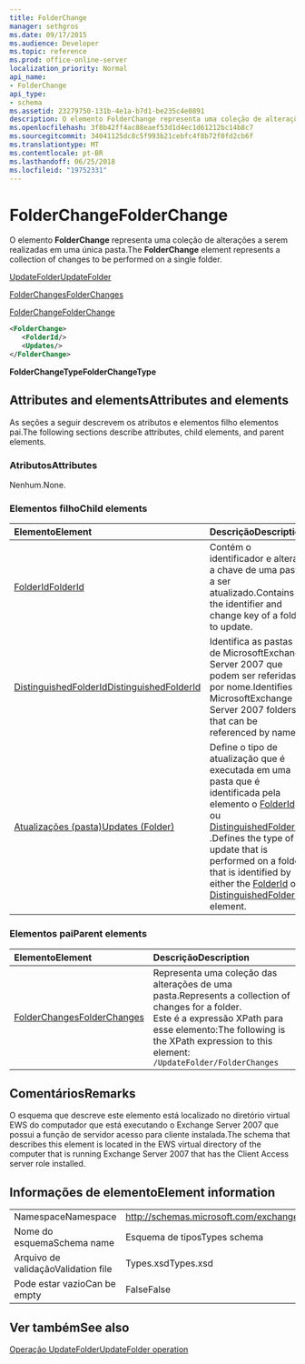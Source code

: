 ```yaml
---
title: FolderChange
manager: sethgros
ms.date: 09/17/2015
ms.audience: Developer
ms.topic: reference
ms.prod: office-online-server
localization_priority: Normal
api_name:
- FolderChange
api_type:
- schema
ms.assetid: 23279750-131b-4e1a-b7d1-be235c4e0891
description: O elemento FolderChange representa uma coleção de alterações a serem realizadas em uma única pasta.
ms.openlocfilehash: 3f8b42ff4ac88eaef53d1d4ec1d61212bc14b8c7
ms.sourcegitcommit: 34041125dc8c5f993b21cebfc4f8b72f0fd2cb6f
ms.translationtype: MT
ms.contentlocale: pt-BR
ms.lasthandoff: 06/25/2018
ms.locfileid: "19752331"
---
```

# <a name="folderchange"></a><span data-ttu-id="53370-103">FolderChange</span><span class="sxs-lookup"><span data-stu-id="53370-103">FolderChange</span></span>

<span data-ttu-id="53370-104">O elemento **FolderChange** representa uma coleção de alterações a serem realizadas em uma única pasta.</span><span class="sxs-lookup"><span data-stu-id="53370-104">The **FolderChange** element represents a collection of changes to be performed on a single folder.</span></span> 
  
[<span data-ttu-id="53370-105">UpdateFolder</span><span class="sxs-lookup"><span data-stu-id="53370-105">UpdateFolder</span></span>](updatefolder.md)
  
[<span data-ttu-id="53370-106">FolderChanges</span><span class="sxs-lookup"><span data-stu-id="53370-106">FolderChanges</span></span>](folderchanges.md)
  
[<span data-ttu-id="53370-107">FolderChange</span><span class="sxs-lookup"><span data-stu-id="53370-107">FolderChange</span></span>](folderchange.md)
  
```xml
<FolderChange>
   <FolderId/>
   <Updates/>
</FolderChange>
```

 <span data-ttu-id="53370-108">**FolderChangeType**</span><span class="sxs-lookup"><span data-stu-id="53370-108">**FolderChangeType**</span></span>
## <a name="attributes-and-elements"></a><span data-ttu-id="53370-109">Attributes and elements</span><span class="sxs-lookup"><span data-stu-id="53370-109">Attributes and elements</span></span>

<span data-ttu-id="53370-110">As seções a seguir descrevem os atributos e elementos filho elementos pai.</span><span class="sxs-lookup"><span data-stu-id="53370-110">The following sections describe attributes, child elements, and parent elements.</span></span>
  
### <a name="attributes"></a><span data-ttu-id="53370-111">Atributos</span><span class="sxs-lookup"><span data-stu-id="53370-111">Attributes</span></span>

<span data-ttu-id="53370-112">Nenhum.</span><span class="sxs-lookup"><span data-stu-id="53370-112">None.</span></span>
  
### <a name="child-elements"></a><span data-ttu-id="53370-113">Elementos filho</span><span class="sxs-lookup"><span data-stu-id="53370-113">Child elements</span></span>

|<span data-ttu-id="53370-114">**Elemento**</span><span class="sxs-lookup"><span data-stu-id="53370-114">**Element**</span></span>|<span data-ttu-id="53370-115">**Descrição**</span><span class="sxs-lookup"><span data-stu-id="53370-115">**Description**</span></span>|
|:-----|:-----|
|[<span data-ttu-id="53370-116">FolderId</span><span class="sxs-lookup"><span data-stu-id="53370-116">FolderId</span></span>](folderid.md) <br/> |<span data-ttu-id="53370-117">Contém o identificador e alterar a chave de uma pasta a ser atualizado.</span><span class="sxs-lookup"><span data-stu-id="53370-117">Contains the identifier and change key of a folder to update.</span></span>  <br/> |
|[<span data-ttu-id="53370-118">DistinguishedFolderId</span><span class="sxs-lookup"><span data-stu-id="53370-118">DistinguishedFolderId</span></span>](distinguishedfolderid.md) <br/> |<span data-ttu-id="53370-119">Identifica as pastas de MicrosoftExchange Server 2007 que podem ser referidas por nome.</span><span class="sxs-lookup"><span data-stu-id="53370-119">Identifies MicrosoftExchange Server 2007 folders that can be referenced by name.</span></span>  <br/> |
|[<span data-ttu-id="53370-120">Atualizações (pasta)</span><span class="sxs-lookup"><span data-stu-id="53370-120">Updates (Folder)</span></span>](updates-folder.md) <br/> |<span data-ttu-id="53370-121">Define o tipo de atualização que é executada em uma pasta que é identificada pela elemento o [FolderId](folderid.md) ou [DistinguishedFolderId](distinguishedfolderid.md) .</span><span class="sxs-lookup"><span data-stu-id="53370-121">Defines the type of update that is performed on a folder that is identified by either the [FolderId](folderid.md) or [DistinguishedFolderId](distinguishedfolderid.md) element.</span></span>  <br/> |
   
### <a name="parent-elements"></a><span data-ttu-id="53370-122">Elementos pai</span><span class="sxs-lookup"><span data-stu-id="53370-122">Parent elements</span></span>

|<span data-ttu-id="53370-123">**Elemento**</span><span class="sxs-lookup"><span data-stu-id="53370-123">**Element**</span></span>|<span data-ttu-id="53370-124">**Descrição**</span><span class="sxs-lookup"><span data-stu-id="53370-124">**Description**</span></span>|
|:-----|:-----|
|[<span data-ttu-id="53370-125">FolderChanges</span><span class="sxs-lookup"><span data-stu-id="53370-125">FolderChanges</span></span>](folderchanges.md) <br/> |<span data-ttu-id="53370-126">Representa uma coleção das alterações de uma pasta.</span><span class="sxs-lookup"><span data-stu-id="53370-126">Represents a collection of changes for a folder.</span></span>  <br/> <span data-ttu-id="53370-127">Este é a expressão XPath para esse elemento:</span><span class="sxs-lookup"><span data-stu-id="53370-127">The following is the XPath expression to this element:</span></span>  <br/>  `/UpdateFolder/FolderChanges` <br/> |
   
## <a name="remarks"></a><span data-ttu-id="53370-128">Comentários</span><span class="sxs-lookup"><span data-stu-id="53370-128">Remarks</span></span>

<span data-ttu-id="53370-129">O esquema que descreve este elemento está localizado no diretório virtual EWS do computador que está executando o Exchange Server 2007 que possui a função de servidor acesso para cliente instalada.</span><span class="sxs-lookup"><span data-stu-id="53370-129">The schema that describes this element is located in the EWS virtual directory of the computer that is running Exchange Server 2007 that has the Client Access server role installed.</span></span>
  
## <a name="element-information"></a><span data-ttu-id="53370-130">Informações de elemento</span><span class="sxs-lookup"><span data-stu-id="53370-130">Element information</span></span>

|||
|:-----|:-----|
|<span data-ttu-id="53370-131">Namespace</span><span class="sxs-lookup"><span data-stu-id="53370-131">Namespace</span></span>  <br/> |http://schemas.microsoft.com/exchange/services/2006/types  <br/> |
|<span data-ttu-id="53370-132">Nome do esquema</span><span class="sxs-lookup"><span data-stu-id="53370-132">Schema name</span></span>  <br/> |<span data-ttu-id="53370-133">Esquema de tipos</span><span class="sxs-lookup"><span data-stu-id="53370-133">Types schema</span></span>  <br/> |
|<span data-ttu-id="53370-134">Arquivo de validação</span><span class="sxs-lookup"><span data-stu-id="53370-134">Validation file</span></span>  <br/> |<span data-ttu-id="53370-135">Types.xsd</span><span class="sxs-lookup"><span data-stu-id="53370-135">Types.xsd</span></span>  <br/> |
|<span data-ttu-id="53370-136">Pode estar vazio</span><span class="sxs-lookup"><span data-stu-id="53370-136">Can be empty</span></span>  <br/> |<span data-ttu-id="53370-137">False</span><span class="sxs-lookup"><span data-stu-id="53370-137">False</span></span>  <br/> |
   
## <a name="see-also"></a><span data-ttu-id="53370-138">Ver também</span><span class="sxs-lookup"><span data-stu-id="53370-138">See also</span></span>



[<span data-ttu-id="53370-139">Operação UpdateFolder</span><span class="sxs-lookup"><span data-stu-id="53370-139">UpdateFolder operation</span></span>](updatefolder-operation.md)

